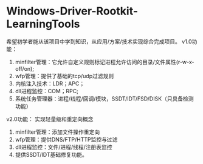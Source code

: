 # Windows-Driver-Rootkit-LearningTools
希望初学者能从该项目中学到知识，从应用/方案/技术实现综合完成项目。
v1.0功能：
1. minfilter管理：它允许自定义规则标记进程允许访问的目录/文件属性(r-w-x-off/on);
2. wfp管理：提供了基础的tcp/udp过滤规则
3. 内核注入技术：LDR；APC；
4. dll进程监控：COM；RPC;
5. 系统任务管理器：进程/线程/回调/模块，SSDT/IDT/FSD/DISK（只具备检测功能）

v2.0功能：
实现轻量级和重定向概念
1. minfilter管理：添加文件操作重定向
2. wfp管理：提供DNS/FTP/HTTP监控与过滤
3. dll进程监控：文件/进程/线程/注册表监控
4. 提供SSDT/IDT基础修复功能。
